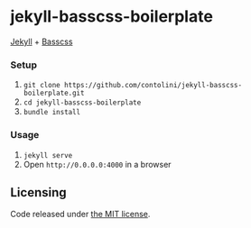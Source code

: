 # jekyll-basscss-boilerplate

[Jekyll](https://jekyllrb.com/) + [Basscss](http://www.basscss.com/)

### Setup

1. `git clone https://github.com/contolini/jekyll-basscss-boilerplate.git`
2. `cd jekyll-basscss-boilerplate`
3. `bundle install`

### Usage

1. `jekyll serve`
2. Open `http://0.0.0.0:4000` in a browser

## Licensing

Code released under [the MIT license](LICENSE).
